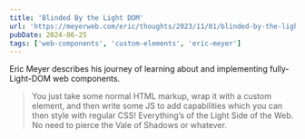 ```yaml
---
title: 'Blinded By the Light DOM'
url: 'https://meyerweb.com/eric/thoughts/2023/11/01/blinded-by-the-light-dom/'
pubDate: 2024-06-25
tags: ['web-components', 'custom-elements', 'eric-meyer']
---
```


Eric Meyer describes his journey of learning about and implementing fully-Light-DOM web components.

> You just take some normal HTML markup, wrap it with a custom element, and then write some JS to add capabilities which you can then style with regular CSS! Everything’s of the Light Side of the Web. No need to pierce the Vale of Shadows or whatever.
